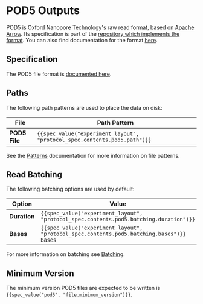 POD5 Outputs
============

POD5 is Oxford Nanopore Technology's raw read format, based on [Apache Arrow](https://github.com/apache/arrow). Its specification is part of the  [repository which implements the format](https://github.com/nanoporetech/pod5-file-format). You can also find documentation for the format [here](https://pod5-file-format.readthedocs.io/).

Specification
-------------

The POD5 file format is [documented here](https://pod5-file-format.readthedocs.io/en/latest/SPECIFICATION.html).

Paths
-----

The following path patterns are used to place the data on disk:

File           | Path Pattern
-------------- | ------------
**POD5 File** | ``{{spec_value("experiment_layout", "protocol_spec.contents.pod5.path")}}``

See the [Patterns](../minknow/patterns.md) documentation for more information on file patterns.

Read Batching
-------------

The following batching options are used by default:


Option         | Value
-------------- | -----
**Duration**   | ``{{spec_value("experiment_layout", "protocol_spec.contents.pod5.batching.duration")}}``
**Bases**      | ``{{spec_value("experiment_layout", "protocol_spec.contents.pod5.batching.bases")}} Bases``

For more information on batching see [Batching](../minknow/batching.md).

Minimum Version
---------------

The minimum version POD5 files are expected to be written is ``{{spec_value("pod5", "file.minimum_version")}}``.
